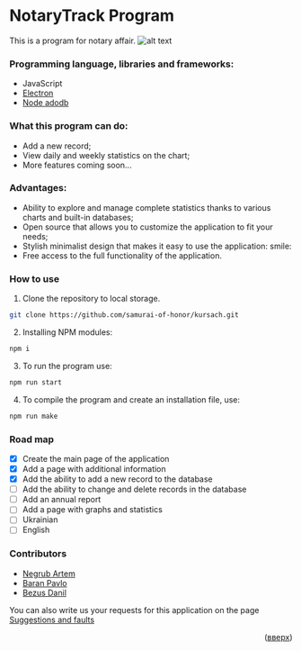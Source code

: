 <div id="top"></div>

# NotaryTrack Program
This is a program for notary affair.
![alt text](./src/img/screen1.png)

### Programming language, libraries and frameworks: 
* JavaScript
* [Electron](https://www.electronjs.org/)
* [Node adodb](https://github.com/nuintun/node-adodb)

### What this program can do:
* Add a new record;
* View daily and weekly statistics on the chart;
* More features coming soon...

### Advantages:
* Ability to explore and manage complete statistics thanks to various charts and built-in databases;
* Open source that allows you to customize the application to fit your needs;
* Stylish minimalist design that makes it easy to use the application: smile:
* Free access to the full functionality of the application.

### How to use
1. Clone the repository to local storage.
```sh
git clone https://github.com/samurai-of-honor/kursach.git
```
2. Installing NPM modules:
```sh
npm i
```
3. To run the program use:
```sh
npm run start
```
4. To compile the program and create an installation file, use:
```sh
npm run make
```

### Road map
- [x] Create the main page of the application
- [x] Add a page with additional information
- [x] Add the ability to add a new record to the database
- [ ] Add the ability to change and delete records in the database
- [ ] Add an annual report
- [ ] Add a page with graphs and statistics
- [ ] Ukrainian
- [ ] English

### Contributors
* [Negrub Artem](https://github.com/Artic67)
* [Baran Pavlo](https://github.com/samurai-of-honor)
* [Bezus Danil](https://github.com/danilbezus)

You can also write us your requests for this application on the page [Suggestions and faults](https://github.com/samurai-of-honor/kursach/issues)
<p align="right">(<a href="#top">вверх</a>)</p>
